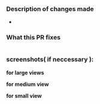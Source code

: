 ###  Description of changes made 
<!--please add description of the update made in full details and files modified -->

-

### What this PR fixes 
<!--please state the issue this pr fixes if none please state none-->
#

### screenshots( if neccessary ):
**for large views**


**for medium view**


**for small view**

